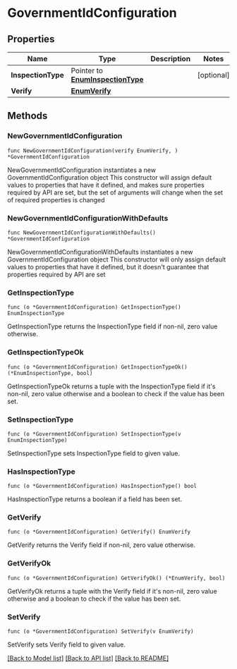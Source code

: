 # GovernmentIdConfiguration

## Properties

Name | Type | Description | Notes
------------ | ------------- | ------------- | -------------
**InspectionType** | Pointer to [**EnumInspectionType**](EnumInspectionType.md) |  | [optional] 
**Verify** | [**EnumVerify**](EnumVerify.md) |  | 

## Methods

### NewGovernmentIdConfiguration

`func NewGovernmentIdConfiguration(verify EnumVerify, ) *GovernmentIdConfiguration`

NewGovernmentIdConfiguration instantiates a new GovernmentIdConfiguration object
This constructor will assign default values to properties that have it defined,
and makes sure properties required by API are set, but the set of arguments
will change when the set of required properties is changed

### NewGovernmentIdConfigurationWithDefaults

`func NewGovernmentIdConfigurationWithDefaults() *GovernmentIdConfiguration`

NewGovernmentIdConfigurationWithDefaults instantiates a new GovernmentIdConfiguration object
This constructor will only assign default values to properties that have it defined,
but it doesn't guarantee that properties required by API are set

### GetInspectionType

`func (o *GovernmentIdConfiguration) GetInspectionType() EnumInspectionType`

GetInspectionType returns the InspectionType field if non-nil, zero value otherwise.

### GetInspectionTypeOk

`func (o *GovernmentIdConfiguration) GetInspectionTypeOk() (*EnumInspectionType, bool)`

GetInspectionTypeOk returns a tuple with the InspectionType field if it's non-nil, zero value otherwise
and a boolean to check if the value has been set.

### SetInspectionType

`func (o *GovernmentIdConfiguration) SetInspectionType(v EnumInspectionType)`

SetInspectionType sets InspectionType field to given value.

### HasInspectionType

`func (o *GovernmentIdConfiguration) HasInspectionType() bool`

HasInspectionType returns a boolean if a field has been set.

### GetVerify

`func (o *GovernmentIdConfiguration) GetVerify() EnumVerify`

GetVerify returns the Verify field if non-nil, zero value otherwise.

### GetVerifyOk

`func (o *GovernmentIdConfiguration) GetVerifyOk() (*EnumVerify, bool)`

GetVerifyOk returns a tuple with the Verify field if it's non-nil, zero value otherwise
and a boolean to check if the value has been set.

### SetVerify

`func (o *GovernmentIdConfiguration) SetVerify(v EnumVerify)`

SetVerify sets Verify field to given value.



[[Back to Model list]](../README.md#documentation-for-models) [[Back to API list]](../README.md#documentation-for-api-endpoints) [[Back to README]](../README.md)


